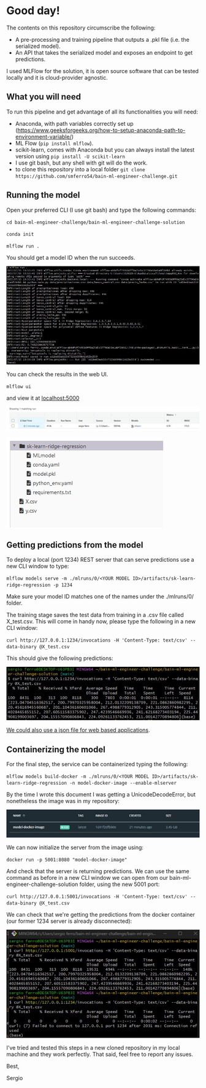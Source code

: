 # Good day!

The contents on this repository circumscribe the following:

- A pre-processing and training pipeline that outputs a .pkl file (i.e. the serialized model). 
- An API that takes the serialized model and exposes an endpoint to get predictions.

I used MLFlow for the solution, it is open source software that can be tested locally and it is cloud-provider agnostic. 

## What you will need

To run this pipeline and get advantage of all its functionalities you will need:

- Anaconda, with path variables correctly set up (https://www.geeksforgeeks.org/how-to-setup-anaconda-path-to-environment-variable/)
- ML Flow (`pip install mlflow`).
- scikit-learn, comes with Anaconda but you can always install the latest version using 
`pip install -U scikit-learn`
- I use git bash, but any shell with git will do the work.
- to clone this repository into a local folder 
`git clone https://github.com/smferro54/bain-ml-engineer-challenge.git`

## Running the model

Open your preferred CLI (I use git bash) and type the following commands:

`cd bain-ml-engineer-challenge/bain-ml-engineer-challenge-solution`

`conda init`

`mlflow run .`

You should get a model ID when the run succeeds.

![succesful model](./bain-ml-engineer-challenge-solution/example_images/mlflow_run_success.jpg)

You can check the results in the web UI. 

`mlflow ui`

and view it at [localhost:5000](http://localhost:5000/)

![run log](./bain-ml-engineer-challenge-solution/example_images/matching_run.jpg)

![serialized model](./bain-ml-engineer-challenge-solution/example_images/model_pkl.jpg)

## Getting predictions from the model

To deploy a local (port 1234) REST server that can serve predictions use a new CLI window to type:

`mlflow models serve -m ./mlruns/0/<YOUR MODEL ID>/artifacts/sk-learn-ridge-regression -p 1234`

Make sure your model ID matches one of the names under the ./mlruns/0/ folder.

The training stage saves the test data from training in a .csv file called X_test.csv. This will come in handy now, please type the following in a new CLI window:

`curl http://127.0.0.1:1234/invocations -H 'Content-Type: text/csv' --data-binary @X_test.csv`

This should give the following predictions:

![predictions](./bain-ml-engineer-challenge-solution/example_images/predictions.jpg)

[We could also use a json file for web based applications](https://mlflow.org/docs/latest/models.html#local-model-deployment). 

## Containerizing the model 

For the final step, the service can be containerized typing the following:

`mlflow models build-docker -m ./mlruns/0/<YOUR MODEL ID>/artifacts/sk-learn-ridge-regression -n model-docker-image --enable-mlserver`

By the time I wrote this document I was getting a UnicodeDecodeError, but nonetheless the image was in my repository:

![docker image](./bain-ml-engineer-challenge-solution/example_images/docker-image.jpg)

We can now initialize the server from the image using:

`docker run -p 5001:8080 "model-docker-image"`

And check that the server is returning predictions. We can use the same command as before in a new CLI window we can open from our bain-ml-engineer-challenge-solution folder, using the new 5001 port:

`curl http://127.0.0.1:5001/invocations -H 'Content-Type: text/csv' --data-binary @X_test.csv`

We can check that we're getting the predictions from the docker container (our former 1234 server is already disconnected):

![final step](./bain-ml-engineer-challenge-solution/example_images/docker_ml_server.jpg)


I've tried and tested this steps in a new cloned repository in my local machine and they work perfectly. That said, feel free to report any issues. 

Best,

Sergio
